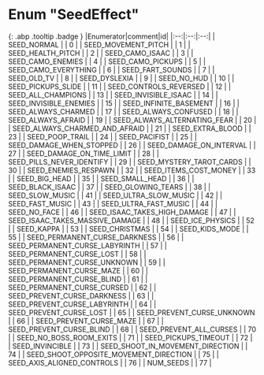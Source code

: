 # Enum "SeedEffect"
[ ](#){: .abp .tooltip .badge }
|Enumerator|comment|id|
|:--:|:--:|:--:|
| SEED_NORMAL |  | 0 |
| SEED_MOVEMENT_PITCH |  | 1 |
| SEED_HEALTH_PITCH |  | 2 |
| SEED_CAMO_ISAAC |  | 3 |
| SEED_CAMO_ENEMIES |  | 4 |
| SEED_CAMO_PICKUPS |  | 5 |
| SEED_CAMO_EVERYTHING |  | 6 |
| SEED_FART_SOUNDS |  | 7 |
| SEED_OLD_TV |  | 8 |
| SEED_DYSLEXIA |  | 9 |
| SEED_NO_HUD |  | 10 |
| SEED_PICKUPS_SLIDE |  | 11 |
| SEED_CONTROLS_REVERSED |  | 12 |
| SEED_ALL_CHAMPIONS |  | 13 |
| SEED_INVISIBLE_ISAAC |  | 14 |
| SEED_INVISIBLE_ENEMIES |  | 15 |
| SEED_INFINITE_BASEMENT |  | 16 |
| SEED_ALWAYS_CHARMED |  | 17 |
| SEED_ALWAYS_CONFUSED |  | 18 |
| SEED_ALWAYS_AFRAID |  | 19 |
| SEED_ALWAYS_ALTERNATING_FEAR |  | 20 |
| SEED_ALWAYS_CHARMED_AND_AFRAID |  | 21 |
| SEED_EXTRA_BLOOD |  | 23 |
| SEED_POOP_TRAIL |  | 24 |
| SEED_PACIFIST |  | 25 |
| SEED_DAMAGE_WHEN_STOPPED |  | 26 |
| SEED_DAMAGE_ON_INTERVAL |  | 27 |
| SEED_DAMAGE_ON_TIME_LIMIT |  | 28 |
| SEED_PILLS_NEVER_IDENTIFY |  | 29 |
| SEED_MYSTERY_TAROT_CARDS |  | 30 |
| SEED_ENEMIES_RESPAWN |  | 32 |
| SEED_ITEMS_COST_MONEY |  | 33 |
| SEED_BIG_HEAD |  | 35 |
| SEED_SMALL_HEAD |  | 36 |
| SEED_BLACK_ISAAC |  | 37 |
| SEED_GLOWING_TEARS |  | 38 |
| SEED_SLOW_MUSIC |  | 41 |
| SEED_ULTRA_SLOW_MUSIC |  | 42 |
| SEED_FAST_MUSIC |  | 43 |
| SEED_ULTRA_FAST_MUSIC |  | 44 |
| SEED_NO_FACE |  | 46 |
| SEED_ISAAC_TAKES_HIGH_DAMAGE |  | 47 |
| SEED_ISAAC_TAKES_MASSIVE_DAMAGE |  | 48 |
| SEED_ICE_PHYSICS |  | 52 |
| SEED_KAPPA |  | 53 |
| SEED_CHRISTMAS |  | 54 |
| SEED_KIDS_MODE |  | 55 |
| SEED_PERMANENT_CURSE_DARKNESS |  | 56 |
| SEED_PERMANENT_CURSE_LABYRINTH |  | 57 |
| SEED_PERMANENT_CURSE_LOST |  | 58 |
| SEED_PERMANENT_CURSE_UNKNOWN |  | 59 |
| SEED_PERMANENT_CURSE_MAZE |  | 60 |
| SEED_PERMANENT_CURSE_BLIND |  | 61 |
| SEED_PERMANENT_CURSE_CURSED |  | 62 |
| SEED_PREVENT_CURSE_DARKNESS |  | 63 |
| SEED_PREVENT_CURSE_LABYRINTH |  | 64 |
| SEED_PREVENT_CURSE_LOST |  | 65 |
| SEED_PREVENT_CURSE_UNKNOWN |  | 66 |
| SEED_PREVENT_CURSE_MAZE |  | 67 |
| SEED_PREVENT_CURSE_BLIND |  | 68 |
| SEED_PREVENT_ALL_CURSES |  | 70 |
| SEED_NO_BOSS_ROOM_EXITS |  | 71 |
| SEED_PICKUPS_TIMEOUT |  | 72 |
| SEED_INVINCIBLE |  | 73 |
| SEED_SHOOT_IN_MOVEMENT_DIRECTION |  | 74 |
| SEED_SHOOT_OPPOSITE_MOVEMENT_DIRECTION |  | 75 |
| SEED_AXIS_ALIGNED_CONTROLS |  | 76 |
| NUM_SEEDS |  | 77 |